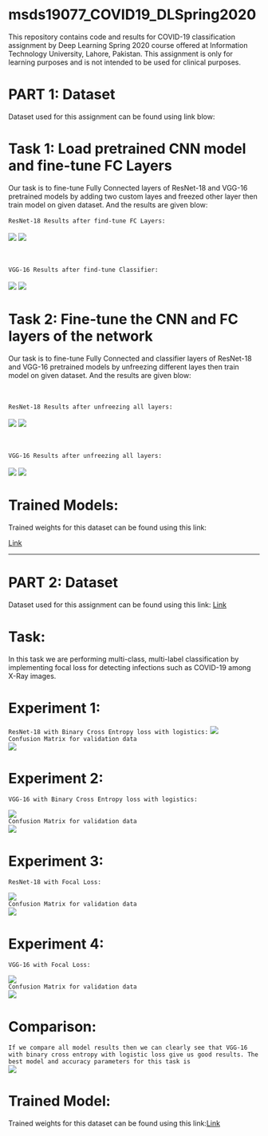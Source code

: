 # msds19077_COVID19_DLSpring2020
This repository contains code and results for COVID-19 classification assignment by Deep Learning Spring 2020 course offered at Information Technology University, Lahore, Pakistan. This assignment is only for learning purposes and is not intended to be used for clinical purposes.

# PART 1: Dataset
Dataset used for this assignment can be found using link blow: <a href="https://drive.google.com/file/d/1-HQQciKYfwAO3oH7ci6zhg45DduvkpnK/view?usp=sharing"></a>

# Task 1: Load pretrained CNN model and fine-tune FC Layers
Our task is to fine-tune Fully Connected layers of ResNet-18 and VGG-16 pretrained models by adding two custom layes and freezed other layer then train model on given dataset. And the results are given blow:
</br></br>
```ResNet-18 Results after find-tune FC Layers:```
</br></br>
![](Results/resnet18_FC_Control_curves.png)
![](Results/resnet18_FC_Control_results.png)

</br></br>
```VGG-16 Results after find-tune Classifier:```
</br></br>
![](Results/vgg16_FC_Only_curves.png)
![](Results/vgg16_FC_Only_results.png)

# Task 2: Fine-tune the CNN and FC layers of the network
Our task is to fine-tune Fully Connected and classifier layers of ResNet-18 and VGG-16 pretrained models by unfreezing different layes then train model on given dataset. And the results are given blow:

</br></br>
```ResNet-18 Results after unfreezing all layers:```
</br></br>
![](Results/resnet18_entire_curves.png)
![](Results/resnet18_entire_results.png)

</br></br>
```VGG-16 Results after unfreezing all layers:```
</br></br>
![](Results/vgg16_entire_curves.png)
![](Results/vgg16_entire_results.png)

# Trained Models:
<p>Trained weights for this dataset can be found using this link:</p><a href="https://drive.google.com/open?id=1evAZB1c9GfsWA-uiVcbebyGkt-2oFxBa">Link</a>


<hr>

# PART 2: Dataset
Dataset used for this assignment can be found using this link:  <a href="https://drive.google.com/file/d/1eytbwaLQBv12psV8I-aMkIli9N3bf8nO/view?usp=sharing">Link </a>
# Task:
In this task we are performing multi-class, multi-label classification by implementing focal loss for detecting infections such as COVID-19 among X-Ray images.

# Experiment 1:
```ResNet-18 with Binary Cross Entropy loss with logistics:```
![](Results/resnet18-bce.png)
</br>
```Confusion Matrix for validation data```
</br>
![](Results/resnet18-bce-CM-valid.png)

# Experiment 2:
```VGG-16 with Binary Cross Entropy loss with logistics:```

![](Results/vgg16-bce.png)
</br>
```Confusion Matrix for validation data```
</br>
![](Results/vgg16-bce-CM-valid.png)

# Experiment 3:
```ResNet-18 with Focal Loss:```

![](Results/resnet18-fl.png)
</br>
```Confusion Matrix for validation data```
</br>
![](Results/resnet18-fl-CM-valid.png)

# Experiment 4:
```VGG-16 with Focal Loss:```

![](Results/vgg16-fl.png)
</br>
```Confusion Matrix for validation data```
</br>
![](Results/vgg16-fl-CM-valid1.png)

# Comparison:
```If we compare all model results then we can clearly see that VGG-16 with binary cross entropy with logistic loss give us good results. The best model and accuracy parameters for this task is```
</br>
![](Results/model-compare.png)

# Trained Model:
Trained weights for this dataset can be found using this link:<a href="https://drive.google.com/open?id=1aTiVv7fDUqtbkrqM2e-LfjaTWkyfPu8d">Link</a>
